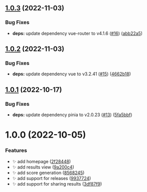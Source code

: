 ## [1.0.3](https://github.com/megasanjay/colorize/compare/v1.0.2...v1.0.3) (2022-11-03)


### Bug Fixes

* **deps:** update dependency vue-router to v4.1.6 ([#16](https://github.com/megasanjay/colorize/issues/16)) ([abb22a5](https://github.com/megasanjay/colorize/commit/abb22a5f698a4199ab85a8c182f91d55d6322a31))

## [1.0.2](https://github.com/megasanjay/colorize/compare/v1.0.1...v1.0.2) (2022-11-03)


### Bug Fixes

* **deps:** update dependency vue to v3.2.41 ([#15](https://github.com/megasanjay/colorize/issues/15)) ([4662b18](https://github.com/megasanjay/colorize/commit/4662b187e2f9dc37387a488f29ae31fa8740a845))

## [1.0.1](https://github.com/megasanjay/colorize/compare/v1.0.0...v1.0.1) (2022-10-17)

### Bug Fixes

- **deps:** update dependency pinia to v2.0.23 ([#13](https://github.com/megasanjay/colorize/issues/13)) ([5fa5bbf](https://github.com/megasanjay/colorize/commit/5fa5bbf16a326db32cdb6556ab148c3394e250df))

# 1.0.0 (2022-10-05)

### Features

- ✨ add homepage ([2f28448](https://github.com/megasanjay/colorize/commit/2f28448beedf15778e1f42e1891ae3bdfd94d1cd))
- ✨ add results view ([9a200c4](https://github.com/megasanjay/colorize/commit/9a200c42f3b024278baa8e4e2f44ac403e0eec4a))
- ✨ add score generation ([8568245](https://github.com/megasanjay/colorize/commit/8568245f55c0dbfa7456aebcaa98985067827bde))
- ✨ add support for releases ([9937724](https://github.com/megasanjay/colorize/commit/9937724e4c3ca77e31c84966118064fcf021087a))
- ✨ add support for sharing results ([3df87f9](https://github.com/megasanjay/colorize/commit/3df87f935ad72013dbe9ea604cdd05c9b5f30020))
